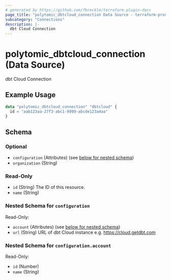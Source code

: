 ```yaml
---
# generated by https://github.com/fbreckle/terraform-plugin-docs
page_title: "polytomic_dbtcloud_connection Data Source - terraform-provider-polytomic"
subcategory: "Connections"
description: |-
  dbt Cloud Connection
---
```


# polytomic_dbtcloud_connection (Data Source)

dbt Cloud Connection

## Example Usage

```terraform
data "polytomic_dbtcloud_connection" "dbtcloud" {
  id = "aab123aa-27f3-abc1-9999-abcde123a4aa"
}
```

<!-- schema generated by tfplugindocs -->
## Schema

### Optional

- `configuration` (Attributes) (see [below for nested schema](#nestedatt--configuration))
- `organization` (String)

### Read-Only

- `id` (String) The ID of this resource.
- `name` (String)

<a id="nestedatt--configuration"></a>
### Nested Schema for `configuration`

Read-Only:

- `account` (Attributes) (see [below for nested schema](#nestedatt--configuration--account))
- `url` (String) URL of dbt Cloud instance e.g. https://cloud.getdbt.com

<a id="nestedatt--configuration--account"></a>
### Nested Schema for `configuration.account`

Read-Only:

- `id` (Number)
- `name` (String)


